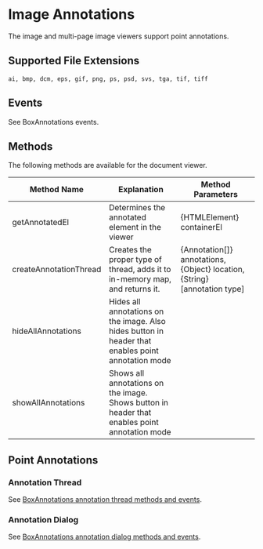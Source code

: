 # Image Annotations

The image and multi-page image viewers support point annotations.

<!-- ## Screenshot

![Screenshot of image point annotations](../../../../images/image_point.png) -->

## Supported File Extensions

`ai, bmp, dcm, eps, gif, png, ps, psd, svs, tga, tif, tiff`

## Events
See BoxAnnotations events.

## Methods

The following methods are available for the document viewer.

| Method Name | Explanation | Method Parameters |
| --- | --- | --- |
| getAnnotatedEl | Determines the annotated element in the viewer | {HTMLElement} containerEl ||
| createAnnotationThread | Creates the proper type of thread, adds it to in-memory map, and returns it. | {Annotation[]} annotations, {Object} location, {String} [annotation type] ||
| hideAllAnnotations | Hides all annotations on the image. Also hides button in header that enables point annotation mode |  |
| showAllAnnotations | Shows all annotations on the image. Shows button in header that enables point annotation mode |  ||

## Point Annotations

### Annotation Thread

See [BoxAnnotations annotation thread methods and events](https://github.com/box/box-content-preview/src/lib/annotations/README.md#annotation-thread).

### Annotation Dialog

See [BoxAnnotations annotation dialog methods and events](https://github.com/box/box-content-preview/src/lib/annotations/README.md#annotation-dialog).
